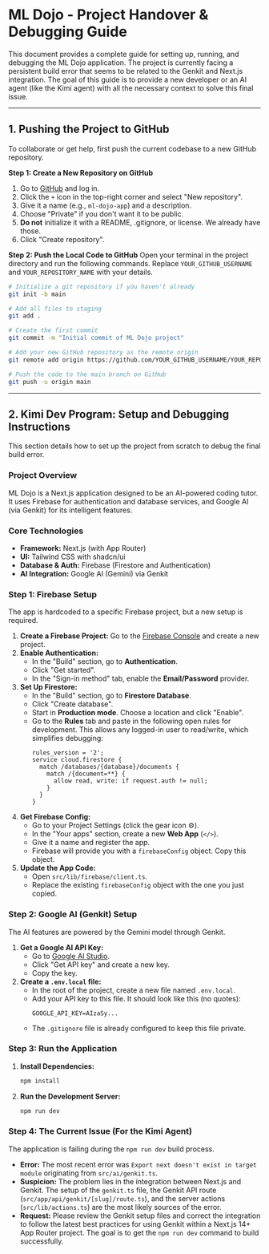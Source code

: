 # ML Dojo - Project Handover & Debugging Guide

This document provides a complete guide for setting up, running, and debugging the ML Dojo application. The project is currently facing a persistent build error that seems to be related to the Genkit and Next.js integration. The goal of this guide is to provide a new developer or an AI agent (like the Kimi agent) with all the necessary context to solve this final issue.

---

## 1. Pushing the Project to GitHub

To collaborate or get help, first push the current codebase to a new GitHub repository.

**Step 1: Create a New Repository on GitHub**
1.  Go to [GitHub](https://github.com) and log in.
2.  Click the `+` icon in the top-right corner and select "New repository".
3.  Give it a name (e.g., `ml-dojo-app`) and a description.
4.  Choose "Private" if you don't want it to be public.
5.  **Do not** initialize it with a README, .gitignore, or license. We already have those.
6.  Click "Create repository".

**Step 2: Push the Local Code to GitHub**
Open your terminal in the project directory and run the following commands. Replace `YOUR_GITHUB_USERNAME` and `YOUR_REPOSITORY_NAME` with your details.

```bash
# Initialize a git repository if you haven't already
git init -b main

# Add all files to staging
git add .

# Create the first commit
git commit -m "Initial commit of ML Dojo project"

# Add your new GitHub repository as the remote origin
git remote add origin https://github.com/YOUR_GITHUB_USERNAME/YOUR_REPOSITORY_NAME.git

# Push the code to the main branch on GitHub
git push -u origin main
```

---

## 2. Kimi Dev Program: Setup and Debugging Instructions

This section details how to set up the project from scratch to debug the final build error.

### Project Overview
ML Dojo is a Next.js application designed to be an AI-powered coding tutor. It uses Firebase for authentication and database services, and Google AI (via Genkit) for its intelligent features.

### Core Technologies
- **Framework:** Next.js (with App Router)
- **UI:** Tailwind CSS with shadcn/ui
- **Database & Auth:** Firebase (Firestore and Authentication)
- **AI Integration:** Google AI (Gemini) via Genkit

### Step 1: Firebase Setup
The app is hardcoded to a specific Firebase project, but a new setup is required.

1.  **Create a Firebase Project:** Go to the [Firebase Console](https://console.firebase.google.com/) and create a new project.
2.  **Enable Authentication:**
    - In the "Build" section, go to **Authentication**.
    - Click "Get started".
    - In the "Sign-in method" tab, enable the **Email/Password** provider.
3.  **Set Up Firestore:**
    - In the "Build" section, go to **Firestore Database**.
    - Click "Create database".
    - Start in **Production mode**. Choose a location and click "Enable".
    - Go to the **Rules** tab and paste in the following open rules for development. This allows any logged-in user to read/write, which simplifies debugging:
      ```
      rules_version = '2';
      service cloud.firestore {
        match /databases/{database}/documents {
          match /{document=**} {
            allow read, write: if request.auth != null;
          }
        }
      }
      ```
4.  **Get Firebase Config:**
    - Go to your Project Settings (click the gear icon ⚙️).
    - In the "Your apps" section, create a new **Web App** (`</>`).
    - Give it a name and register the app.
    - Firebase will provide you with a `firebaseConfig` object. Copy this object.
5.  **Update the App Code:**
    - Open `src/lib/firebase/client.ts`.
    - Replace the existing `firebaseConfig` object with the one you just copied.

### Step 2: Google AI (Genkit) Setup
The AI features are powered by the Gemini model through Genkit.

1.  **Get a Google AI API Key:**
    - Go to [Google AI Studio](https://aistudio.google.com/).
    - Click "Get API key" and create a new key.
    - Copy the key.
2.  **Create a `.env.local` file:**
    - In the root of the project, create a new file named `.env.local`.
    - Add your API key to this file. It should look like this (no quotes):
      ```
      GOOGLE_API_KEY=AIzaSy...
      ```
    - The `.gitignore` file is already configured to keep this file private.

### Step 3: Run the Application
1.  **Install Dependencies:**
    ```bash
    npm install
    ```
2.  **Run the Development Server:**
    ```bash
    npm run dev
    ```

### Step 4: The Current Issue (For the Kimi Agent)
The application is failing during the `npm run dev` build process.

- **Error:** The most recent error was `Export next doesn't exist in target module` originating from `src/ai/genkit.ts`.
- **Suspicion:** The problem lies in the integration between Next.js and Genkit. The setup of the `genkit.ts` file, the Genkit API route (`src/app/api/genkit/[slug]/route.ts`), and the server actions (`src/lib/actions.ts`) are the most likely sources of the error.
- **Request:** Please review the Genkit setup files and correct the integration to follow the latest best practices for using Genkit within a Next.js 14+ App Router project. The goal is to get the `npm run dev` command to build successfully.
